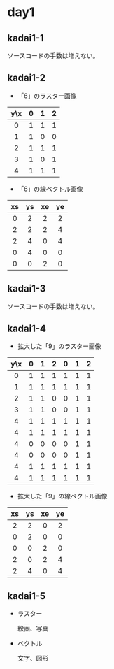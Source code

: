 # day1

## kadai1-1

ソースコードの手数は増えない。

## kadai1-2

* 「6」のラスター画像

| y\x | 0   | 1   | 2   |
|:---:|:---:|:---:|:---:|
|0    |1    |1    |1    |
|1    |1    |0    |0    |
|2    |1    |1    |1    |
|3    |1    |0    |1    |
|4    |1    |1    |1    |

* 「6」の線ベクトル画像

| xs  | ys  | xe  | ye  |
|:---:|:---:|:---:|:---:|
|0    |2    |2    |2    |
|2    |2    |2    |4    |
|2    |4    |0    |4    |
|0    |4    |0    |0    |
|0    |0    |2    |0    |

## kadai1-3

ソースコードの手数は増えない。

## kadai1-4

* 拡大した「9」のラスター画像

| y\x | 0   | 1   | 2   | 0   | 1   | 2   |
|:---:|:---:|:---:|:---:|:---:|:---:|:---:|
|0    |1    |1    |1    |1    |1    |1    |
|1    |1    |1    |1    |1    |1    |1    |
|2    |1    |1    |0    |0    |1    |1    |
|3    |1    |1    |0    |0    |1    |1    |
|4    |1    |1    |1    |1    |1    |1    |
|4    |1    |1    |1    |1    |1    |1    |
|4    |0    |0    |0    |0    |1    |1    |
|4    |0    |0    |0    |0    |1    |1    |
|4    |1    |1    |1    |1    |1    |1    |
|4    |1    |1    |1    |1    |1    |1    |

* 拡大した「9」の線ベクトル画像

| xs  | ys  | xe  | ye  |
|:---:|:---:|:---:|:---:|
|2    |2    |0    |2    |
|0    |2    |0    |0    |
|0    |0    |2    |0    |
|2    |0    |2    |4    |
|2    |4    |0    |4    |

## kadai1-5

* ラスター

  絵画、写真

* ベクトル
  
  文字、図形
